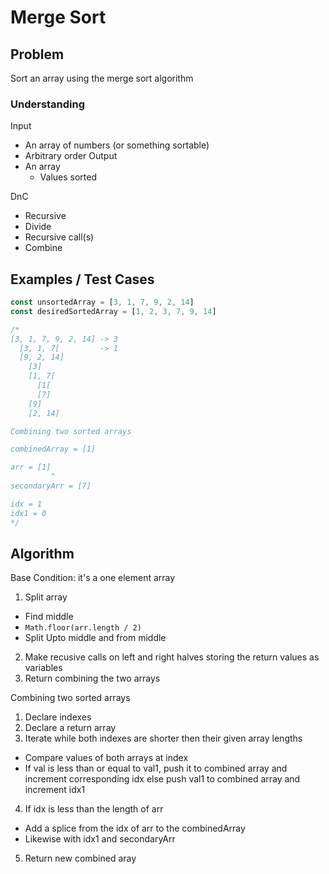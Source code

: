 # Merge Sort

## Problem

Sort an array using the merge sort algorithm

### Understanding

Input
- An array of numbers (or something sortable)
- Arbitrary order
Output
- An array
  - Values sorted

DnC
- Recursive
- Divide
- Recursive call(s)
- Combine

## Examples / Test Cases

```js
const unsortedArray = [3, 1, 7, 9, 2, 14]
const desiredSortedArray = [1, 2, 3, 7, 9, 14]

/*
[3, 1, 7, 9, 2, 14] -> 3
  [3, 1, 7[         -> 1
  [9, 2, 14]
    [3]
    [1, 7[
      [1[
      [7]
    [9]
    [2, 14]

Combining two sorted arrays

combinedArray = [1]

arr = [1]
         ^
secondaryArr = [7]

idx = 1
idx1 = 0
*/
```

## Algorithm

Base Condition: it's a one element array
1. Split array
  - Find middle
  - `Math.floor(arr.length / 2)`
  - Split Upto middle and from middle
2. Make recusive calls on left and right halves storing the return values as variables
3. Return combining the two arrays

Combining two sorted arrays
1. Declare indexes
2. Declare a return array
3. Iterate while both indexes are shorter then their given array lengths
  - Compare values of both arrays at index
  - If val is less than or equal to val1, push it to combined array and increment corresponding idx
     else push val1 to combined array and increment idx1

4. If idx is less than the length of arr
  - Add a splice from the idx of arr to the combinedArray
  - Likewise with idx1 and secondaryArr

5. Return new combined aray

